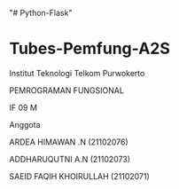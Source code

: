 "# Python-Flask" 
# Tubes-Pemfung-A2S



Institut Teknologi Telkom Purwokerto

PEMROGRAMAN FUNGSIONAL

IF 09 M

Anggota

ARDEA HIMAWAN .N	(21102076)

ADDHARUQUTNI A.N	(21102073)

SAEID FAQIH KHOIRULLAH	(21102071)
